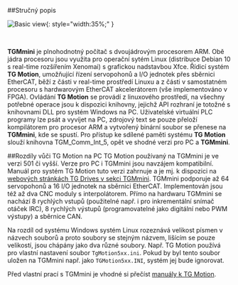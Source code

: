 ##Stručný popis
<br>

![Basic view](../img/3Dview.png){: style="width:35%;" }

<br>

**TGMmini** je plnohodnotný počítač s dvoujádrovým procesorem ARM. 
Obě jádra procesoru jsou využita pro operační sytém Linux (distribuce Debian 10 s real-time rozšířením Xenomai) s grafickou nadstavbou Xfce. 
Řídicí systém **TG&nbsp;Motion**, umožňující řízení servopohonů a I/O jednotek přes sběrnici EtherCAT, běží z části v real-time prostředí Linuxu a z části v samostatném procesoru s hardwarovým EtherCAT akcelerátorem (vše implementováno v FPGA). 
Ovládání **TG&nbsp;Motion** se provádí z linuxového prostředí, na všechny potřebné operace jsou k dispozici knihovny, jejichž API rozhraní je totožné s knihovnami DLL pro systém Windows na PC. 
Uživatelské virtuální PLC programy lze psát a vyvíjet na PC, zdrojový text se pouze přeloží kompilátorem pro procesor ARM a vytvořený binární soubor se přenese na **TGMmini**, kde se spustí. 
Pro přístup ke sdílené paměti systému **TG&nbsp;Motion** slouží knihovna TGM_Comm_Int_5, opět ve shodné verzi pro PC a **TGMmini**.

##Rozdíly vůči TG Motion na PC
TG Motion používaný na TGMmini je ve verzi 501 či vyšší. 
Verze pro PC i TGMmini jsou navzájem kompatibilní. 
Manuál pro systém TG Motion tuto verzi zahrnuje a je mj. k dispozici na [webových stránkách TG Drives v sekci TGMmini](https://dev025.tgdrives.cz/cs/produkty/ridici-systemy#downloadsSection). 
TGMmini podporuje až 64 servopohonů a 16 I/O jednotek na sběrnici EtherCAT.
Implementován jsou též až dva CNC moduly s interpolátorem. 
Přímo na hardwaru TGMmini se nachází 8 rychlých vstupů (použitelné např. i pro inkrementální snímač otáček IRC), 8 rychlých výstupů (programovatelné jako digitální nebo PWM výstupy) a sběrnice CAN.   

Na rozdíl od systému Windows systém Linux rozeznává velikost písmen v názvech souborů a proto soubory se stejným názvem, lišícím se pouze velikostí, jsou chápány jako dva různé soubory. 
Např. TG Motion používá pro vlastní nastavení soubor `TgMotion5xx.ini`. 
Pokud by byl tento soubor uložen na TGMmini např. jako `TGMotion5xx.INI`, systém jej bude ignorovat.


Před vlastní prací s TGMmini je vhodné si přečíst [manuály k TG Motion](../../TGMotion/md/PLC.md#MotionPLC).